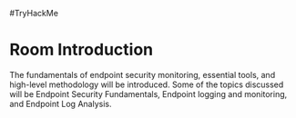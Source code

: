 #TryHackMe 
# Room Introduction
The fundamentals of endpoint security monitoring, essential tools, and high-level methodology will be introduced. Some of the topics discussed will be Endpoint Security Fundamentals, Endpoint logging and monitoring, and Endpoint Log Analysis. 